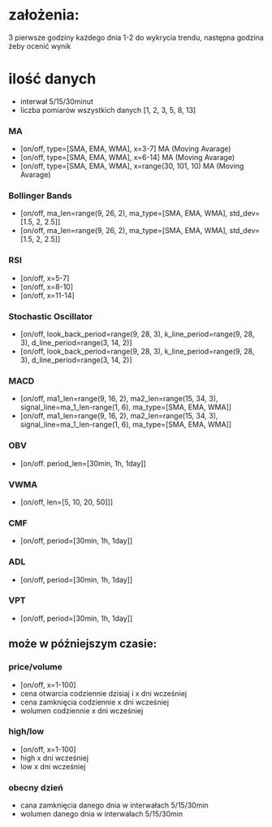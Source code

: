 # założenia:
3 pierwsze godziny każdego dnia
1-2 do wykrycia trendu, następna godzina żeby ocenić wynik 

# ilość danych
- interwał 5/15/30minut
- liczba pomiarów wszystkich danych [1, 2, 3, 5, 8, 13]

### MA
- [on/off, type=[SMA, EMA, WMA], x=3-7] MA (Moving Avarage)
- [on/off, type=[SMA, EMA, WMA], x=6-14] MA (Moving Avarage)
- [on/off, type=[SMA, EMA, WMA], x=range(30, 101, 10) MA (Moving Avarage)

### Bollinger Bands
- [on/off, ma_len=range(9, 26, 2), ma_type=[SMA, EMA, WMA], std_dev=[1.5, 2, 2.5]]
- [on/off, ma_len=range(9, 26, 2), ma_type=[SMA, EMA, WMA], std_dev=[1.5, 2, 2.5]]

### RSI
- [on/off, x=5-7]
- [on/off, x=8-10]
- [on/off, x=11-14]

### Stochastic Oscillator
- [on/off, look_back_period=range(9, 28, 3), k_line_period=range(9, 28, 3), d_line_period=range(3, 14, 2)]
- [on/off, look_back_period=range(9, 28, 3), k_line_period=range(9, 28, 3), d_line_period=range(3, 14, 2)]

### MACD
- [on/off, ma1_len=range(9, 16, 2), ma2_len=range(15, 34, 3), signal_line=ma_1_len-range(1, 6), ma_type=[SMA, EMA, WMA]]
- [on/off, ma1_len=range(9, 16, 2), ma2_len=range(15, 34, 3), signal_line=ma_1_len-range(1, 6), ma_type=[SMA, EMA, WMA]]

### OBV
- [on/off. period_len=[30min, 1h, 1day]] 

### VWMA
- [on/off, len=[5, 10, 20, 50]]]

### CMF
- [on/off, period=[30min, 1h, 1day]]

### ADL
- [on/off, period=[30min, 1h, 1day]]

### VPT
- [on/off, period=[30min, 1h, 1day]]

## może w późniejszym czasie:

### price/volume
- [on/off, x=1-100]
- cena otwarcia codziennie dzisiaj i x dni wcześniej 
- cena zamknięcia codziennie x dni wcześniej
- wolumen codziennie x dni wcześniej 

### high/low
- [on/off, x=1-100]
- high x dni wcześniej
- low x dni wcześniej

### obecny dzień
- cana zamknięcia danego dnia w interwałach 5/15/30min
- wolumen danego dnia w interwałach 5/15/30min
